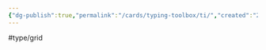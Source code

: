 ```yaml
---
{"dg-publish":true,"permalink":"/cards/typing-toolbox/ti/","created":"2023-04-14T15:03:37.918+02:00","updated":"2023-04-26T15:39:55.291+02:00"}
---
```


#type/grid  



<script src="https://utteranc.es/client.js"  
        repo="Heart4sides/Comment_Section"
        issue-term="pathname"
        theme="github-dark-orange"
        crossorigin="anonymous"
        async> 
</script>
